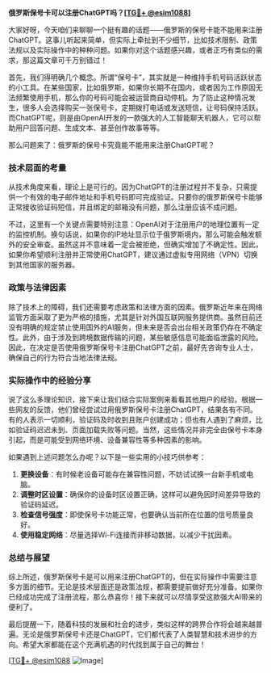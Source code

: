**俄罗斯保号卡可以注册ChatGPT吗？[[TG💪+ @esim1088](https://t.me/s/esim1088)]**

大家好呀，今天咱们来聊聊一个挺有趣的话题——俄罗斯的保号卡能不能用来注册ChatGPT。这事儿听起来简单，但实际上牵扯到不少细节，比如技术限制、政策法规以及实际操作中的种种问题。如果你对这个话题感兴趣，或者正巧有类似的需求，那这篇文章可千万别错过！

首先，我们得明确几个概念。所谓“保号卡”，其实就是一种维持手机号码活跃状态的小工具。在某些国家，比如俄罗斯，如果你长期不在国内，或者因为工作原因无法频繁使用手机，那么你的号码可能会被运营商自动停机。为了防止这种情况发生，很多人会选择购买一张保号卡，定期拨打电话或发送短信，让号码保持活跃。而ChatGPT呢，则是由OpenAI开发的一款强大的人工智能聊天机器人，它可以帮助用户回答问题、生成文本、甚至创作故事等等。

那么问题来了：俄罗斯的保号卡究竟能不能用来注册ChatGPT呢？

### 技术层面的考量

从技术角度来看，理论上是可行的。因为ChatGPT的注册过程并不复杂，只需提供一个有效的电子邮件地址和手机号码即可完成验证。只要你的俄罗斯保号卡能够正常接收验证码短信，并且绑定的邮箱没有问题，那么注册应该不成问题。

不过，这里有一个关键点需要特别注意：OpenAI对于注册用户的地理位置有一定的监控机制。换句话说，如果你的IP地址显示位于俄罗斯境内，那么可能会触发额外的安全审查。虽然这并不意味着一定会被拒绝，但确实增加了不确定性。因此，如果你希望顺利注册并正常使用ChatGPT，建议通过虚拟专用网络（VPN）切换到其他国家的服务器。

### 政策与法律因素

除了技术上的障碍，我们还需要考虑政策和法律方面的因素。俄罗斯近年来在网络监管方面采取了更为严格的措施，尤其是针对外国互联网服务提供商。虽然目前还没有明确的规定禁止使用国外的AI服务，但未来是否会出台相关政策仍存在不确定性。此外，由于涉及到跨境数据传输的问题，某些敏感信息可能面临泄露的风险。因此，在决定是否使用俄罗斯保号卡注册ChatGPT之前，最好先咨询专业人士，确保自己的行为符合当地法律法规。

### 实际操作中的经验分享

说了这么多理论知识，接下来让我们结合实际案例来看看其他用户的经验。根据一些网友的反馈，他们曾经尝试过用俄罗斯保号卡注册ChatGPT，结果各有不同。有的人表示一切顺利，验证码及时收到且账户创建成功；但也有人遇到了麻烦，比如验证码迟迟未到、页面加载失败等问题。当然，这些情况并非完全由保号卡本身引起，而是可能受到网络环境、设备兼容性等多种因素的影响。

如果遇到上述问题怎么办呢？以下是一些实用的小技巧供参考：

1. **更换设备**：有时候老设备可能存在兼容性问题，不妨试试换一台新手机或电脑。
2. **调整时区设置**：确保你的设备时区设置正确，这样可以避免因时间差异导致的验证码延迟。
3. **检查信号强度**：即使保号卡功能正常，也要确认当前所在位置的信号质量良好。
4. **使用稳定网络**：尽量选择Wi-Fi连接而非移动数据，以减少干扰因素。

### 总结与展望

综上所述，俄罗斯保号卡是可以用来注册ChatGPT的，但在实际操作中需要注意多方面的细节。无论是技术层面还是政策法规，都需要提前做好充分准备。如果你已经成功完成了注册流程，那么恭喜你！接下来就可以尽情享受这款强大AI带来的便利了。

最后提醒一下，随着科技的发展和社会的进步，类似这样的跨界合作将会越来越普遍。无论是俄罗斯保号卡还是ChatGPT，它们都代表了人类智慧和技术进步的方向。希望大家都能在这个充满机遇的时代找到属于自己的舞台！

[[TG💪+ @esim1088](https://t.me/s/esim1088) ![Image](https://i.postimg.cc/4NQfJmqS/Snipaste-2025-05-13-00-14-12.png)]